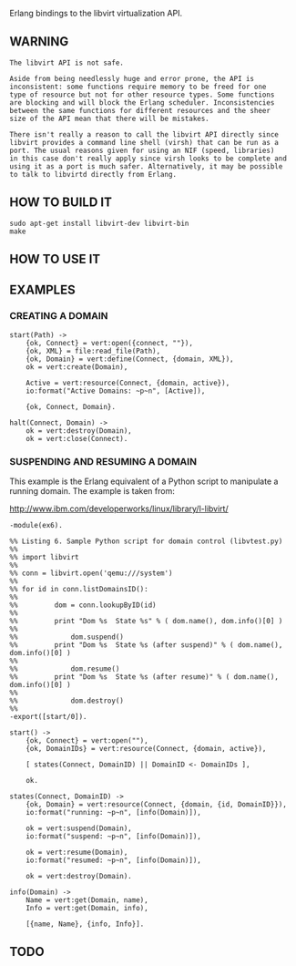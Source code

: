 
Erlang bindings to the libvirt virtualization API.

## WARNING

    The libvirt API is not safe.

    Aside from being needlessly huge and error prone, the API is
    inconsistent: some functions require memory to be freed for one
    type of resource but not for other resource types. Some functions
    are blocking and will block the Erlang scheduler. Inconsistencies
    between the same functions for different resources and the sheer
    size of the API mean that there will be mistakes.

    There isn't really a reason to call the libvirt API directly since
    libvirt provides a command line shell (virsh) that can be run as a
    port. The usual reasons given for using an NIF (speed, libraries)
    in this case don't really apply since virsh looks to be complete and
    using it as a port is much safer. Alternatively, it may be possible
    to talk to libvirtd directly from Erlang.

## HOW TO BUILD IT

    sudo apt-get install libvirt-dev libvirt-bin
    make


## HOW TO USE IT

## EXAMPLES

### CREATING A DOMAIN

    start(Path) ->
        {ok, Connect} = vert:open({connect, ""}),
        {ok, XML} = file:read_file(Path),
        {ok, Domain} = vert:define(Connect, {domain, XML}),
        ok = vert:create(Domain),

        Active = vert:resource(Connect, {domain, active}),
        io:format("Active Domains: ~p~n", [Active]),

        {ok, Connect, Domain}.

    halt(Connect, Domain) ->
        ok = vert:destroy(Domain),
        ok = vert:close(Connect).


### SUSPENDING AND RESUMING A DOMAIN

This example is the Erlang equivalent of a Python script to manipulate a
running domain. The example is taken from:

http://www.ibm.com/developerworks/linux/library/l-libvirt/


    -module(ex6).

    %% Listing 6. Sample Python script for domain control (libvtest.py)
    %%
    %% import libvirt
    %%
    %% conn = libvirt.open('qemu:///system')
    %%
    %% for id in conn.listDomainsID():
    %%
    %%         dom = conn.lookupByID(id)
    %%
    %%         print "Dom %s  State %s" % ( dom.name(), dom.info()[0] )
    %%
    %%             dom.suspend()
    %%         print "Dom %s  State %s (after suspend)" % ( dom.name(), dom.info()[0] )
    %%
    %%             dom.resume()
    %%         print "Dom %s  State %s (after resume)" % ( dom.name(), dom.info()[0] )
    %%
    %%             dom.destroy()
    %%
    -export([start/0]).

    start() ->
        {ok, Connect} = vert:open(""),
        {ok, DomainIDs} = vert:resource(Connect, {domain, active}),

        [ states(Connect, DomainID) || DomainID <- DomainIDs ],

        ok.

    states(Connect, DomainID) ->
        {ok, Domain} = vert:resource(Connect, {domain, {id, DomainID}}),
        io:format("running: ~p~n", [info(Domain)]),

        ok = vert:suspend(Domain),
        io:format("suspend: ~p~n", [info(Domain)]),

        ok = vert:resume(Domain),
        io:format("resumed: ~p~n", [info(Domain)]),

        ok = vert:destroy(Domain).

    info(Domain) ->
        Name = vert:get(Domain, name),
        Info = vert:get(Domain, info),

        [{name, Name}, {info, Info}].


## TODO

